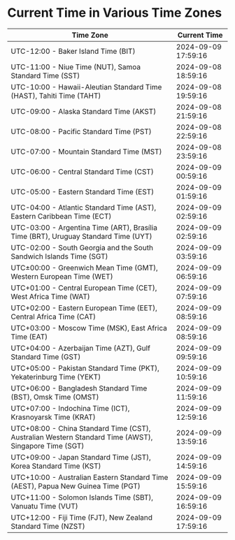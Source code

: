 # Current Time in Various Time Zones

| Time Zone | Current Time |
|-----------|--------------|
| UTC-12:00 - Baker Island Time (BIT) | 2024-09-09 17:59:16 |
| UTC-11:00 - Niue Time (NUT), Samoa Standard Time (SST) | 2024-09-08 18:59:16 |
| UTC-10:00 - Hawaii-Aleutian Standard Time (HAST), Tahiti Time (TAHT) | 2024-09-08 19:59:16 |
| UTC-09:00 - Alaska Standard Time (AKST) | 2024-09-08 21:59:16 |
| UTC-08:00 - Pacific Standard Time (PST) | 2024-09-08 22:59:16 |
| UTC-07:00 - Mountain Standard Time (MST) | 2024-09-08 23:59:16 |
| UTC-06:00 - Central Standard Time (CST) | 2024-09-09 00:59:16 |
| UTC-05:00 - Eastern Standard Time (EST) | 2024-09-09 01:59:16 |
| UTC-04:00 - Atlantic Standard Time (AST), Eastern Caribbean Time (ECT) | 2024-09-09 02:59:16 |
| UTC-03:00 - Argentina Time (ART), Brasília Time (BRT), Uruguay Standard Time (UYT) | 2024-09-09 02:59:16 |
| UTC-02:00 - South Georgia and the South Sandwich Islands Time (SGT) | 2024-09-09 03:59:16 |
| UTC±00:00 - Greenwich Mean Time (GMT), Western European Time (WET) | 2024-09-09 06:59:16 |
| UTC+01:00 - Central European Time (CET), West Africa Time (WAT) | 2024-09-09 07:59:16 |
| UTC+02:00 - Eastern European Time (EET), Central Africa Time (CAT) | 2024-09-09 08:59:16 |
| UTC+03:00 - Moscow Time (MSK), East Africa Time (EAT) | 2024-09-09 08:59:16 |
| UTC+04:00 - Azerbaijan Time (AZT), Gulf Standard Time (GST) | 2024-09-09 09:59:16 |
| UTC+05:00 - Pakistan Standard Time (PKT), Yekaterinburg Time (YEKT) | 2024-09-09 10:59:16 |
| UTC+06:00 - Bangladesh Standard Time (BST), Omsk Time (OMST) | 2024-09-09 11:59:16 |
| UTC+07:00 - Indochina Time (ICT), Krasnoyarsk Time (KRAT) | 2024-09-09 12:59:16 |
| UTC+08:00 - China Standard Time (CST), Australian Western Standard Time (AWST), Singapore Time (SGT) | 2024-09-09 13:59:16 |
| UTC+09:00 - Japan Standard Time (JST), Korea Standard Time (KST) | 2024-09-09 14:59:16 |
| UTC+10:00 - Australian Eastern Standard Time (AEST), Papua New Guinea Time (PGT) | 2024-09-09 15:59:16 |
| UTC+11:00 - Solomon Islands Time (SBT), Vanuatu Time (VUT) | 2024-09-09 16:59:16 |
| UTC+12:00 - Fiji Time (FJT), New Zealand Standard Time (NZST) | 2024-09-09 17:59:16 |
